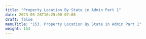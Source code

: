 ```yaml
---
title: "Property Location By State in Admin Part 1"
date: 2023-05-26T10:25:00-07:00
draft: false
menuTitle: "153. Property Location By State in Admin Part 1"
weight: 153
---
```


